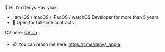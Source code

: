 👋 Hi, I’m  Denys Havryliak
- I am iOS / macOS / iPadOS / watchOS Developer for more than 5 years.
- 👀 Open for full-time contracts

CV here:
[CV 👈](https://den4iklvivua.notion.site/Apple-Developer-available-for-Full-time-contracts-9eb24d64bb5b45a98fc18086af9b247f)


- 📫 You can reach me here:
https://t.me/denys_apple


<!---
Den4ikLvivUA/Den4ikLvivUA is a ✨ special ✨ repository because its `README.md` (this file) appears on your GitHub profile.
You can click the Preview link to take a look at your changes.
--->
